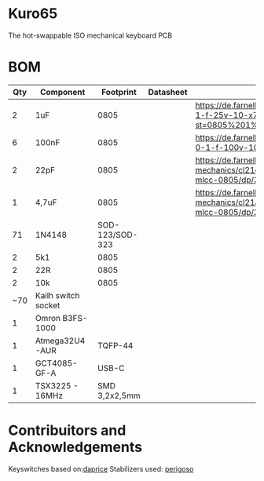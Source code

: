 # Kuro65
The hot-swappable ISO mechanical keyboard PCB

# BOM

| Qty | Component | Footprint | Datasheet | Link |
| --- | --------- | --------- | --------- | ---- |
| 2  | 1uF | 0805 | | https://de.farnell.com/avx/08053c105kat2a/kondensator-1-f-25v-10-x7r-0805/dp/1658877?st=0805%201%20uf |
| 6  | 100nF | 0805 | | https://de.farnell.com/avx/08051c104k4t2a/kondensator-0-1-f-100v-10-x7r/dp/1833888?st=0805%201%20uf |
| 2  | 22pF | 0805 | | https://de.farnell.com/samsung-electro-mechanics/cl21c220jb61pnc/cap-aec-q200-22pf-50v-mlcc-0805/dp/3516161 |
| 1  | 4,7uF | 0805 | | https://de.farnell.com/samsung-electro-mechanics/cl21a475kaqnnne/kondensator-4-7uf-25v-mlcc-0805/dp/3013462 |
| 71 | 1N4148 | SOD-123/SOD-323 | |  |
| 2  | 5k1 | 0805 | |  |
| 2  | 22R | 0805 | |  |
| 2  | 10k | 0805 | |  |
| ~70 | Kailh switch socket | | |  |
| 1  | Omron B3FS-1000 | | |  |
| 1  | Atmega32U4-AUR | TQFP-44 | |  |
| 1  | GCT4085-GF-A | USB-C | |  |
| 1  | TSX3225 - 16MHz | SMD 3,2x2,5mm | |  |

# Contribuitors and Acknowledgements
Keyswitches based on:[daprice](https://github.com/daprice/keyswitches.pretty)
Stabilizers used: [perigoso](https://github.com/perigoso/Switch_Keyboard)
